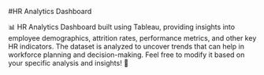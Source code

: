  #HR Analytics Dashboard
 
📊 HR Analytics Dashboard built using Tableau, providing insights into employee demographics, attrition rates, performance metrics, and other key HR indicators. The dataset is analyzed to uncover trends that can help in workforce planning and decision-making. Feel free to modify it based on your specific analysis and insights! 🚀
